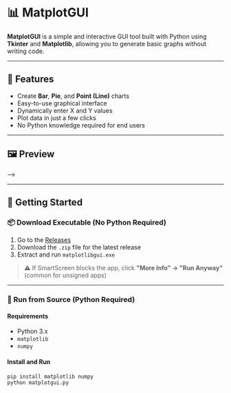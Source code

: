 # 📊 MatplotGUI

**MatplotGUI** is a simple and interactive GUI tool built with Python using **Tkinter** and **Matplotlib**, allowing you to generate basic graphs without writing code.

---

## 🧰 Features

- Create **Bar**, **Pie**, and **Point (Line)** charts
- Easy-to-use graphical interface
- Dynamically enter X and Y values
- Plot data in just a few clicks
- No Python knowledge required for end users

---

## 🖼️ Preview

<!--![MatplotGUI Screenshot](assets/screenshot.png) <!-- Replace with your screenshot path -->-->

---

## 🚀 Getting Started

### 📦 Download Executable (No Python Required)

1. Go to the [Releases](https://github.com/Ashmitb197/MatplotGUI/releases)
2. Download the `.zip` file for the latest release
3. Extract and run `matplotlibgui.exe`

> ⚠ If SmartScreen blocks the app, click **"More Info" → "Run Anyway"** (common for unsigned apps)

---

### 🐍 Run from Source (Python Required)

#### Requirements

- Python 3.x
- `matplotlib`
- `numpy`

#### Install and Run

```bash
pip install matplotlib numpy
python matplotgui.py
